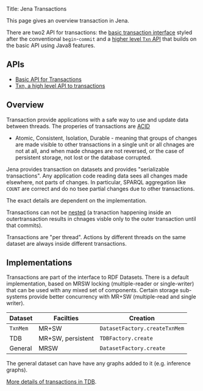 Title: Jena Transactions

This page gives an overview transaction in Jena.

There are two2 API for transactions: the [basic transaction interface](transactions_api.html)
styled after the conventional `begin`-`commit` and a [higher level `Txn` API](#txn.html)
that builds on the basic API using Java8 features.

## APIs

-   [Basic API for Transactions](transactions_api.html)
-   [Txn, a high level API to transactions](txn.html)

## Overview

Transaction provide applications with a safe way to use and update data between
threads. The properies of transactions are [ACID](https://en.wikipedia.org/wiki/ACID)
- Atomic, Consistent, Isolation, Durable -
meaning that groups of changes are made visible to other transactions
in a single unit or all chnages are not at all, and when made chnages are not
reversed, or the case of persistent storage, not lost or the database corrupted.

Jena provides transaction on datasets and provides "serializable transactions".
Any application code reading data sees all changes made elsewhere,
not parts of changes.  In particular, SPARQL aggregation like `COUNT` are
correct and do no tsee partial changes due to other transactions.

The exact details are dependent on the implementation.

Transactions can not be [nested](https://en.wikipedia.org/wiki/Nested_transaction)
(a tranaction happening inside an outertransaction results in chnages visble only
to the outer transaction until that commits).

Transactions are "per thread". Actions by different threads on the same dataset are
always inside different transactions.

## Implementations

Transactions are part of the interface to RDF Datasets.
There is a default implementation, based on MRSW locking (multiple-reader or single-writer)
that can be used with any mixed set of components. Certain storage sub-systems provide
better concurrency with MR+SW (multiple-read and single writer).

| Dataset | Facilties | Creation |
|-----------|-----------|----------|
| `TxnMem` | MR+SW | `DatasetFactory.createTxnMem` |
| TDB | MR+SW, persistent | `TDBFactory.create` |
| General | MRSW | `DatasetFactory.create` |

The general dataset can have have any graphs added to it (e.g. inference graphs).

[More details of transactions in TDB](transactions_tdb.html).
